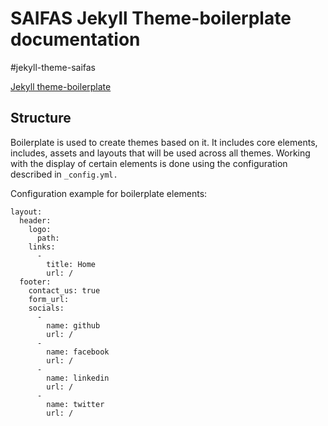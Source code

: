 # SAIFAS Jekyll Theme-boilerplate documentation

#jekyll-theme-saifas

[Jekyll theme-boilerplate](https://github.com/JekyllGO/saifas-ssg-jekyll-theme-boilerplate)

## Structure

Boilerplate is used to create themes based on it. It includes core elements, includes, assets and layouts that will be used across all themes. Working with the display of certain elements is done using the configuration described in `_config.yml.`

Configuration example for boilerplate elements:
```
layout: 
  header:
    logo:
      path: 
    links:
      -
        title: Home
        url: /
  footer:
    contact_us: true
    form_url:
    socials:
      - 
        name: github
        url: /
      -
        name: facebook
        url: /
      -
        name: linkedin
        url: /
      -
        name: twitter
        url: /
```
